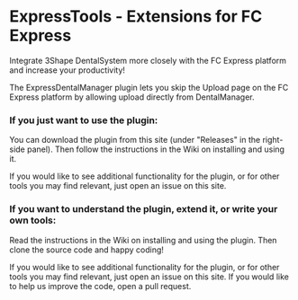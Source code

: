 # ExpressTools - Extensions for FC Express

Integrate 3Shape DentalSystem more closely with the FC Express platform and increase your productivity!

The ExpressDentalManager plugin lets you skip the Upload page on the FC Express platform by allowing upload directly from DentalManager.

### If you just want to use the plugin:

You can download the plugin from this site (under "Releases" in the right-side panel). Then follow the instructions in the Wiki on installing and using it. 

If you would like to see additional functionality for the plugin, or for other tools you may find relevant, just open an issue on this site.

### If you want to understand the plugin, extend it, or write your own tools:

Read the instructions in the Wiki on installing and using the plugin. Then clone the source code and happy coding!

If you would like to see additional functionality for the plugin, or for other tools you may find relevant, just open an issue on this site. If you would like to help us improve the code, open a pull request.
